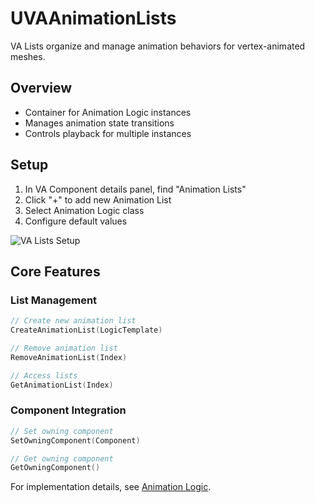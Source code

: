 # UVAAnimationLists

VA Lists organize and manage animation behaviors for vertex-animated meshes.

## Overview
- Container for Animation Logic instances
- Manages animation state transitions
- Controls playback for multiple instances

## Setup

1. In VA Component details panel, find "Animation Lists"
2. Click "+" to add new Animation List
3. Select Animation Logic class
4. Configure default values

![VA Lists Setup](assets/placeholder-valists-setup.png)

## Core Features

### List Management
```cpp
// Create new animation list
CreateAnimationList(LogicTemplate)

// Remove animation list
RemoveAnimationList(Index)

// Access lists
GetAnimationList(Index)
```

### Component Integration
```cpp
// Set owning component
SetOwningComponent(Component)

// Get owning component 
GetOwningComponent()
```

For implementation details, see [Animation Logic](animation-logic.md).

